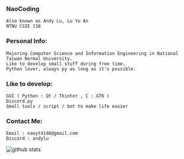 <h3 align="left">NaoCoding</h3>

```
Also known as Andy Lu, Lu Yu An
NTNU CSIE 116
```

<h3 align="left">Personal Info:</h3>

```
Majoring Computer Science and Information Engineering in National Taiwan Normal University.
Like to develop small stuff during free time.
Python lover, always py as long as it's possible.
```

<h3 align="left">Like to develop:</h3>

```
GUI ( Python : Qt / Tkinter , C : GTK )
Discord.py
Small tools / script / bot to make life easier
```
<h3 align="left">Contact Me:</h3>

```
Email : naoyt4146@gmail.com
Discord : andylu
```
<img alt="github stats" src="https://pixel-profile.vercel.app/api/github-stats?username=NaoCoding&theme=road_trip&pixelate_avatar=false">

